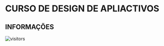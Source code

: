# CURSO DE DESIGN DE APLIACTIVOS

## INFORMAÇÕES

![visitors](https://visitor-badge.glitch.me/badge?page_id=Devsgeeknerd.curso-de-design-de-aplicativos "Total de Visitas")
